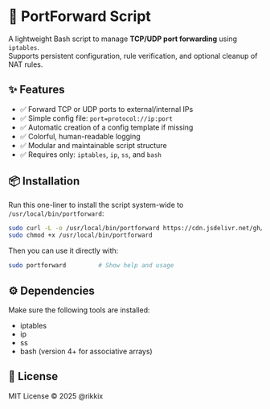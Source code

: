 # 🔀 PortForward Script

A lightweight Bash script to manage **TCP/UDP port forwarding** using `iptables`.  
Supports persistent configuration, rule verification, and optional cleanup of NAT rules.


## ✨ Features

- ✅ Forward TCP or UDP ports to external/internal IPs
- ✅ Simple config file: `port=protocol://ip:port`
- ✅ Automatic creation of a config template if missing
- ✅ Colorful, human-readable logging
- ✅ Modular and maintainable script structure
- ✅ Requires only: `iptables`, `ip`, `ss`, and `bash`


## 📦 Installation

Run this one-liner to install the script system-wide to `/usr/local/bin/portforward`:

```bash
sudo curl -L -o /usr/local/bin/portforward https://cdn.jsdelivr.net/gh/rikkix/scripts@release/portforward.sh && \
sudo chmod +x /usr/local/bin/portforward
```

Then you can use it directly with:

```bash
sudo portforward         # Show help and usage
```

## ⚙️ Dependencies

Make sure the following tools are installed:
- iptables
- ip
- ss
- bash (version 4+ for associative arrays)

## 📄 License

MIT License © 2025 @rikkix
